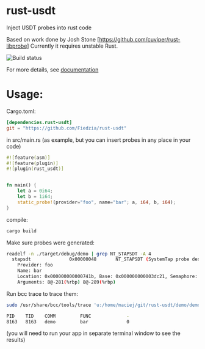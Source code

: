 # rust-usdt
Inject USDT probes into rust code

Based on work done by Josh Stone [https://github.com/cuviper/rust-libprobe]
Currently it requires unstable Rust.

![Build status](https://travis-ci.org/Fiedzia/rust-usdt.svg?branch=master "Build status")


For more details, see [documentation](doc/doc.md)


Usage:
======

Cargo.toml:
```toml
[dependencies.rust-usdt]
git = "https://github.com/Fiedzia/rust-usdt"
```

in src/main.rs (as example, but you can insert probes in any place in your code)
```rust
#![feature(asm)]
#![feature(plugin)]
#![plugin(rust_usdt)]


fn main() {
    let a = 0i64;
	let b = 1i64;
    static_probe!(provider="foo", name="bar"; a, i64, b, i64);
}
```

compile:
```sh
cargo build
```

Make sure probes were generated:
```sh
readelf -n ./target/debug/demo | grep NT_STAPSDT -A 4
  stapsdt              0x00000048       NT_STAPSDT (SystemTap probe descriptors)
    Provider: foo
    Name: bar
    Location: 0x000000000000741b, Base: 0x000000000003dc21, Semaphore: 0x0000000000000000
    Arguments: 8@-281(%rbp) 8@-289(%rbp)
```

Run bcc trace to trace them:
```sh
sudo /usr/share/bcc/tools/trace 'u:/home/maciej/git/rust-usdt/demo/demo1/target/debug/usdt_demo:bar "%d", arg1' 

PID    TID    COMM         FUNC             -
8163   8163   demo         bar              0
```
(you will need to run your app in separate terminal window to see the results)


